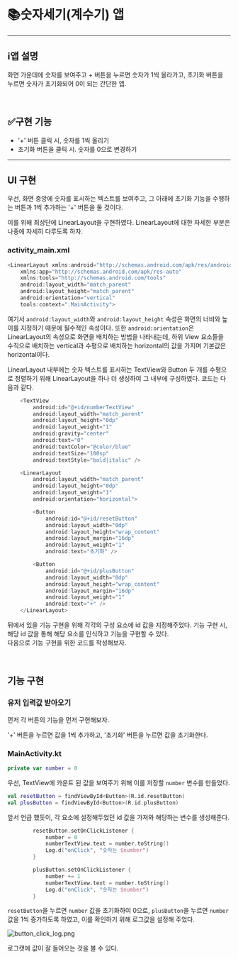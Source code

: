 <br>

<br>

# 📚숫자세기(계수기) 앱
---

## ℹ️앱 설명

화면 가운데에 숫자를 보여주고 + 버튼을 누르면 숫자가 1씩 올라가고, 초기화 버튼을 누르면 숫자가 초기화되어 0이 되는 간단한 앱.

<br>

## ✅구현 기능

* '+' 버튼 클릭 시, 숫자를 1씩 올리기
* 초기화 버튼을 클릭 시. 숫자를 0으로 변경하기

---

## UI 구현

우선, 화면 중앙에 숫자를 표시하는 텍스트를 보여주고, 그 아래에 초기화 기능을 수행하는 버튼과 1씩 추가하는 '+' 버튼을 둘 것이다.

이를 위해 최상단에 LinearLayout을 구현하였다. LinearLayout에 대한 자세한 부분은 나중에 자세히 다루도록 하자.

### activity_main.xml

```kotlin
<LinearLayout xmlns:android="http://schemas.android.com/apk/res/android"
    xmlns:app="http://schemas.android.com/apk/res-auto"
    xmlns:tools="http://schemas.android.com/tools"
    android:layout_width="match_parent"
    android:layout_height="match_parent"
    android:orientation="vertical"
    tools:context=".MainActivity">
```

여기서 `android:layout_width`와 `android:layout_height` 속성은 화면의 너비와 높이를 지정하기 때문에 필수적인 속성이다.
또한 `android:orientation`은 LinearLayout의 속성으로 화면을 배치하는 방법을 나타내는데, 하위 View 요소들을 수직으로 배치하는 vertical과 수평으로 배치하는 horizontal의 값을 가지며 기본값은 horizontal이다.

LinearLayout 내부에는 숫자 텍스트를 표시하는 TextView와 Button 두 개를 수평으로 정렬하기 위해 LinearLayout을 하나 더 생성하여 그 내부에 구성하였다. 코드는 다음과 같다.

```kotlin
    <TextView
        android:id="@+id/numberTextView"
        android:layout_width="match_parent"
        android:layout_height="0dp"
        android:layout_weight="1"
        android:gravity="center"
        android:text="0"
        android:textColor="@color/blue"
        android:textSize="100sp"
        android:textStyle="bold|italic" />

    <LinearLayout
        android:layout_width="match_parent"
        android:layout_height="0dp"
        android:layout_weight="1"
        android:orientation="horizontal">

        <Button
            android:id="@+id/resetButton"
            android:layout_width="0dp"
            android:layout_height="wrap_content"
            android:layout_margin="16dp"
            android:layout_weight="1"
            android:text="초기화" />

        <Button
            android:id="@+id/plusButton"
            android:layout_width="0dp"
            android:layout_height="wrap_content"
            android:layout_margin="16dp"
            android:layout_weight="1"
            android:text="+" />
    </LinearLayout>
```

뒤에서 있을 기능 구현을 위해 각각의 구성 요소에 id 값을 지정해주었다. 기능 구현 시, 해당 id 값을 통해 해당 요소를 인식하고 기능을 구현할 수 있다. 
<br>
다음으로 기능 구현을 위한 코드를 작성해보자.

<br>

## 기능 구현

### 유저 입력값 받아오기

먼저 각 버튼의 기능을 먼저 구현해보자.

'+' 버튼을 누르면 값을 1씩 추가하고, '초기화' 버튼을 누르면 값을 초기화한다.

### MainActivity.kt

```kotlin
private var number = 0
```

우선, TextView에 카운트 된 값을 보여주기 위해 이를 저장할 `number` 변수를 만들었다.

```kotlin
val resetButton = findViewById<Button>(R.id.resetButton)
val plusButton = findViewById<Button>(R.id.plusButton)
```

앞서 언급 했듯이, 각 요소에 설정해두었던 id 값을 가져와 해당하는 변수를 생성해준다.

```kotlin
        resetButton.setOnClickListener {
            number = 0
            numberTextView.text = number.toString()
            Log.d("onClick", "숫자는 $number")
        }

        plusButton.setOnClickListener {
            number += 1
            numberTextView.text = number.toString()
            Log.d("onClick", "숫자는 $number")
        }
```

`resetButton`을 누르면 `number` 값을 초기화하여 0으로, `plusButton`을 누르면 `number` 값을 1씩 증가하도록 하였고, 이를 확인하기 위해 로그값을 설정해 주었다.

![button_click_log.png](assets/imges/fastcampus/part1/counting_number.png)

로그캣에 값이 잘 들어오는 것을 볼 수 있다.


